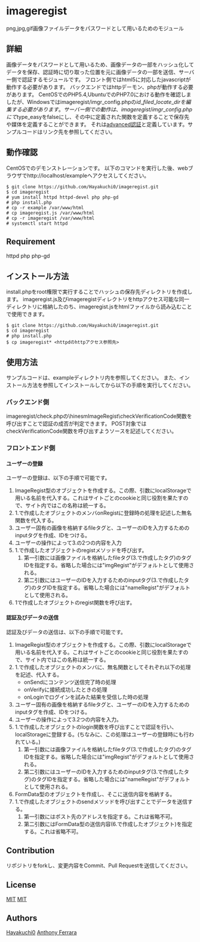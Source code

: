 # imageregist

png,jpg,gif画像ファイルデータをパスワードとして用いるためのモジュール


## 詳細

画像データをパスワードとして用いるため、画像データの一部をハッシュ化してデータを保存、認証時に切り取った位置を元に画像データの一部を送信、サーバー側で認証するモジュールです。
フロント側ではhtml5に対応したjavascriptが動作する必要があります。
バックエンドではhttpデーモン、phpが動作する必要があります。
CentOSでのPHP5.4,UbuntuでのPHP7.0における動作を確認しましたが、Windowsではimageregist/imgr\_config.phpの$id\_filed\_locate\_dirを編集する必要があります。
サーバー側での動作は、imageregist/imgr\_config.phpにて$type\_easyをfalseにし、その中に定義された関数を定義することで保存先や媒体を定義することができます。
それは[advanced認証](https://github.com/Hayakuchi0/imageregist/tree/advanced_ir)と定義しています。サンプルコードはリンク先を参照してください。


## 動作確認

CentOSでのデモンストレーションです。
以下のコマンドを実行した後、webブラウザでhttp://localhost/exampleへアクセスしてください。

```
$ git clone https://github.com/Hayakuchi0/imageregist.git 
$ cd imageregist
# yum install httpd httpd-devel php php-gd
# php install.php
# cp -r example /var/www/html
# cp imageregist.js /var/www/html
# cp -r imageregist /var/www/html
# systemctl start httpd
```


## Requirement

httpd php php-gd


## インストール方法

install.phpをroot権限で実行することでハッシュの保存先ディレクトリを作成します。
imageregist.js及びimageregistディレクトリをhttpアクセス可能な同一ディレクトリに格納したのち、imageregist.jsをhtmlファイルから読み込むことで使用できます。

```shell
$ git clone https://github.com/Hayakuchi0/imageregist.git 
$ cd imageregist
# php install.php
$ cp imageregist* <httpdのhttpアクセス参照先>
```


## 使用方法

サンプルコードは、exampleディレクトリ内を参照してください。
また、インストール方法を参照してインストールしてから以下の手順を実行してください。

### バックエンド側

imageregist/check.phpの\\hinesmImageRegist\\checkVerificationCode関数を呼び出すことで認証の成否が判定できます。 
POST対象ではcheckVerificationCode関数を呼び出すようソースを記述してください。

### フロントエンド側

#### ユーザーの登録

ユーザーの登録は、以下の手順で可能です。

1. ImageRegist型のオブジェクトを作成する。この際、引数にlocalStorageで用いる名前を代入する。これはサイトごとのcookieと同じ役割を果たすので、サイト内ではこの名称は統一する。
2. 1.で作成したオブジェクトのメンバonRegistに登録時の処理を記述した無名関数を代入する。
3. ユーザー固有の画像を格納するfileタグと、ユーザーのIDを入力するためのinputタグを作成、IDをつける。
4. ユーザーの操作によって3.の2つの内容を入力
5. 1.で作成したオブジェクトのregistメソッドを呼び出す。
	1. 第一引数には画像ファイルを格納したfileタグ(3.で作成したタグ)のタグIDを指定する。省略した場合には"imgRegist"がデフォルトとして使用される。
	2. 第二引数にはユーザーのIDを入力するためのinputタグ(3.で作成したタグ)のタグIDを指定する。省略した場合には"nameRegist"がデフォルトとして使用される。
6. 1で作成したオブジェクトのregist関数を呼び出す。


#### 認証及びデータの送信

認証及びデータの送信は、以下の手順で可能です。

1. ImageRegist型のオブジェクトを作成する。この際、引数にlocalStorageで用いる名前を代入する。これはサイトごとのcookieと同じ役割を果たすので、サイト内ではこの名称は統一する。
2. 1.で作成したオブジェクトのメンバに、無名関数としてそれぞれ以下の処理を記述、代入する。
	* onSendにコンテンツ送信完了時の処理
	* onVerifyに接続成功したときの処理
	* onLoginでログインを試みた結果を受信した時の処理
3. ユーザー固有の画像を格納するfileタグと、ユーザーのIDを入力するためのinputタグを作成、IDをつける。
4. ユーザーの操作によって3.2つの内容を入力。
5. 1.で作成したオブジェクトのlogin関数を呼び出すことで認証を行い、localStorageに登録する。(ちなみに、この処理はユーザーの登録時にも行われている。)
	1. 第一引数には画像ファイルを格納したfileタグ(3.で作成したタグ)のタグIDを指定する。省略した場合には"imgRegist"がデフォルトとして使用される。
	2. 第二引数にはユーザーのIDを入力するためのinputタグ(3.で作成したタグ)のタグIDを指定する。省略した場合には"nameRegist"がデフォルトとして使用される。
6. FormData型のオブジェクトを作成し、そこに送信内容を格納する。
7. 1.で作成したオブジェクトのsendメソッドを呼び出すことでデータを送信する。
	1. 第一引数にはポスト先のアドレスを指定する。これは省略不可。
	2. 第二引数にはFormData型の送信内容(6.で作成したオブジェクト)を指定する。これは省略不可。


## Contribution

リポジトリをforkし、変更内容をCommit、Pull Requestを送信してください。

## License

[MIT](https://github.com/Hayakuchi0/imageregist/blob/master/LICENSE/imageregist)
[MIT](https://github.com/Hayakuchi0/imageregist/blob/master/LICENSE/password_compat.md)


## Authors

[Hayakuchi0](https://github.com/Hayakuchi0)
[Anthony Ferrara](https://github.com/ircmaxell)
